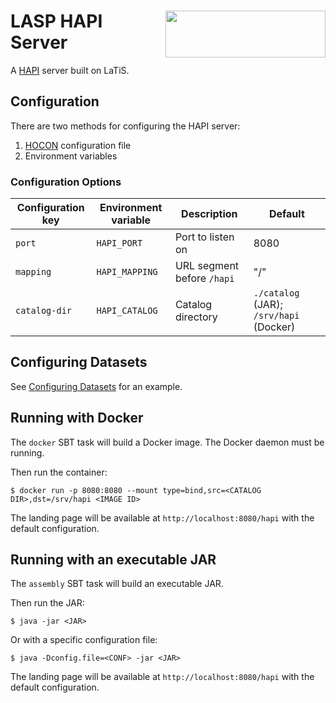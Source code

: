 # <img align="right" src="http://lasp.colorado.edu/home/wp-content/uploads/2012/01/lasp-logo.color_.1line-subtext.transp-bg.med_.png" height="75" width="256"/> LASP HAPI Server

A [HAPI][hapi] server built on LaTiS.

[hapi]: https://hapi-server.github.io/

## Configuration

There are two methods for configuring the HAPI server:

1. [HOCON][hocon] configuration file
2. Environment variables

### Configuration Options

| Configuration key | Environment variable | Description                  | Default          |
| ----------------- | -------------------- | ---------------------------- | ---------------- |
| `port`            | `HAPI_PORT`          | Port to listen on            | 8080             |
| `mapping`         | `HAPI_MAPPING`       | URL segment before `/hapi`   | "/"              |
| `catalog-dir`     | `HAPI_CATALOG`       | Catalog directory            | `./catalog` (JAR); `/srv/hapi` (Docker) |

[hocon]: https://github.com/lightbend/config/blob/master/HOCON.md

## Configuring Datasets

See [Configuring Datasets](docs/configuring-datasets.md) for an
example.

## Running with Docker

The `docker` SBT task will build a Docker image. The Docker daemon
must be running.

Then run the container:

```
$ docker run -p 8080:8080 --mount type=bind,src=<CATALOG DIR>,dst=/srv/hapi <IMAGE ID>
```

The landing page will be available at `http://localhost:8080/hapi`
with the default configuration.

## Running with an executable JAR

The `assembly` SBT task will build an executable JAR.

Then run the JAR:

```
$ java -jar <JAR>
```

Or with a specific configuration file:

```
$ java -Dconfig.file=<CONF> -jar <JAR>
```

The landing page will be available at `http://localhost:8080/hapi`
with the default configuration.
